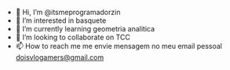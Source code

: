 - 👋 Hi, I’m @itsmeprogramadorzin
- 👀 I’m interested in basquete
- 🌱 I’m currently learning  geometria analitica
- 💞️ I’m looking to collaborate on TCC
- 📫 How to reach me me envie mensagem no meu email pessoal doisvlogamers@gmail.com

<!---
itsmeprogramadorzin/itsmeprogramadorzin is a ✨ special ✨ repository because its `README.md` (this file) appears on your GitHub profile.
You can click the Preview link to take a look at your changes.
--->
